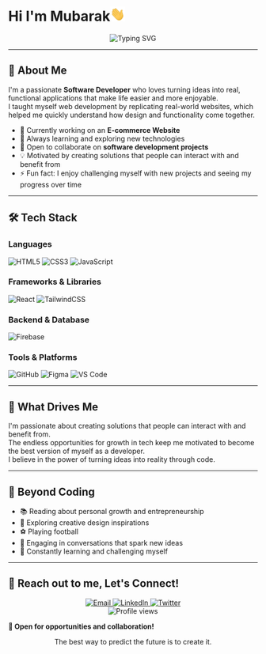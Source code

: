 # Hi I'm Mubarak<img src="https://raw.githubusercontent.com/ABSphreak/ABSphreak/master/gifs/Hi.gif" width="30px">   

<div align="center">  
  <img src="https://readme-typing-svg.herokuapp.com?font=Fira+Code&pause=1000&color=36BCF7&center=true&vCenter=true&width=435&lines=Software+Developer;Frontend+Enthusiast;Problem+Solver;Always+Learning!" alt="Typing SVG" />  
</div>  

---

## 🚀 About Me  

I'm a passionate **Software Developer** who loves turning ideas into real, functional applications that make life easier and more enjoyable.  
I taught myself web development by replicating real-world websites, which helped me quickly understand how design and functionality come together.  

- 🔭 Currently working on an **E-commerce Website**  
- 🌱 Always learning and exploring new technologies  
- 👯 Open to collaborate on **software development projects**  
- 💡 Motivated by creating solutions that people can interact with and benefit from  
- ⚡ Fun fact: I enjoy challenging myself with new projects and seeing my progress over time  

---

## 🛠️ Tech Stack  

### Languages  
![HTML5](https://img.shields.io/badge/HTML5-E34F26?style=for-the-badge&logo=html5&logoColor=white)
![CSS3](https://img.shields.io/badge/CSS3-1572B6?style=for-the-badge&logo=css3&logoColor=white)
![JavaScript](https://img.shields.io/badge/JavaScript-323330?style=for-the-badge&logo=javascript&logoColor=F7DF1E)

### Frameworks & Libraries  
![React](https://img.shields.io/badge/React-20232A?style=for-the-badge&logo=react&logoColor=61DAFB)
![TailwindCSS](https://img.shields.io/badge/Tailwind_CSS-38B2AC?style=for-the-badge&logo=tailwind-css&logoColor=white)

### Backend & Database  
![Firebase](https://img.shields.io/badge/Firebase-FFCA28?style=for-the-badge&logo=firebase&logoColor=black)

### Tools & Platforms  
![GitHub](https://img.shields.io/badge/GitHub-100000?style=for-the-badge&logo=github&logoColor=white)
![Figma](https://img.shields.io/badge/Figma-F24E1E?style=for-the-badge&logo=figma&logoColor=white)
![VS Code](https://img.shields.io/badge/VS_Code-007ACC?style=for-the-badge&logo=visual-studio-code&logoColor=white)

---

## 🌟 What Drives Me  

I'm passionate about creating solutions that people can interact with and benefit from.  
The endless opportunities for growth in tech keep me motivated to become the best version of myself as a developer.  
I believe in the power of turning ideas into reality through code.  

---

## 🎯 Beyond Coding  

- 📚 Reading about personal growth and entrepreneurship  
- 🎨 Exploring creative design inspirations  
- ⚽ Playing football  
- 💬 Engaging in conversations that spark new ideas  
- 🌱 Constantly learning and challenging myself  

---

## 🤝 Reach out to me, Let's Connect!  

<div align="center">

  <a href="mailto: adiomubarakadebukola2026@gmail.com">
    <img src="https://img.icons8.com/fluency/48/gmail-new.png" alt="Email"/>
  </a>
  <a href="https://www.linkedin.com/in/adiomubarak76">
    <img src="https://img.icons8.com/fluency/48/linkedin.png" alt="LinkedIn"/>
  </a>
  <a href="https://x.com/Mkayshazam?t=4UeOWjkfciDCGzjHMqxa4w&s=09">
    <img src="https://img.icons8.com/fluency/48/twitterx.png" alt="Twitter"/>
  </a>

</div>  

<div align="center">  
  <img src="https://komarev.com/ghpvc/?username=ShazamDecoder&label=Profile%20views&color=0e75b6&style=flat" alt="Profile views" />  
</div>  

**💼 Open for opportunities and collaboration!**  

<div align="center">  
  The best way to predict the future is to create it. 
</div>
